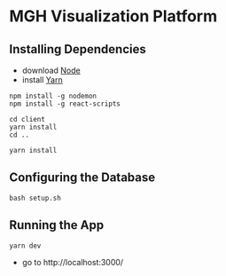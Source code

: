 # MGH Visualization Platform

## Installing Dependencies
- download [Node](https://nodejs.org/en/download/)
- install [Yarn](https://yarnpkg.com/en/docs/install)

```
npm install -g nodemon
npm install -g react-scripts
```

```
cd client
yarn install
cd ..

yarn install
```

## Configuring the Database
```
bash setup.sh
```

## Running the App

```
yarn dev
```
- go to http://localhost:3000/
